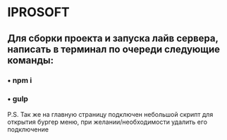 # IPROSOFT

## Для сборки проекта и запуска лайв сервера, написать в терминал по очереди следующие команды:
### • npm i
### • gulp

P.S. Так же на главную страницу подключен небольшой скрипт для открытия бургер меню, при желании/необходимости удалить его подключение
